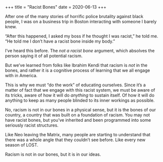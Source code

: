 +++
title = "Racist Bones"
date = 2020-06-13
+++

After one of the many stories of horrific police brutality against black people, I was on a business trip in Boston interacting with someone I barely knew.

“After this happened, I asked my boss if he thought I was racist,” he told me. “He told me I don’t have a racist bone inside my body.”

I’ve heard this before. The _not a racist bone_ argument, which absolves the person saying it of all potential racism.

But we’ve learned from folks like Ibrahim Kendi that racism is _not_ in the bones, and rather it is a cognitive process of learning that we all engage with in America.

This is why we must “do the work” of educating ourselves. Since it’s a matter of fact that we engage with this racist system, we must be aware of its tricks, aware of how it will do _anything_ to sustain itself. Of how it will do anything to keep as many people blinded to its inner workings as possible.

No, racism is not in our bones in a physical sense, but it is the bones of our country, a country that was built on a foundation of racism. You may not have racist bones, but you’ve inherited and been programmed into some seriously racist structures. 

Like Neo leaving the Matrix, many people are starting to understand that there was a whole angle that they couldn’t see before. Like every new season of LOST.

Racism is not in our bones, but it is in our ideas.